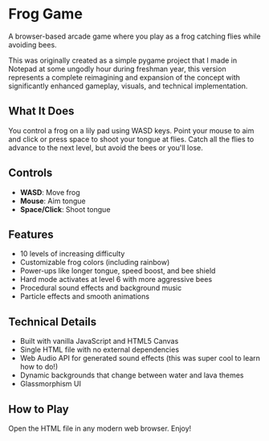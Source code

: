 # Frog Game

A browser-based arcade game where you play as a frog catching flies while avoiding bees.

This was originally created as a simple pygame project that I made in Notepad at some ungodly hour during freshman year, this version represents a complete reimagining and expansion of the concept with significantly enhanced gameplay, visuals, and technical implementation.

## What It Does

You control a frog on a lily pad using WASD keys. Point your mouse to aim and click or press space to shoot your tongue at flies. Catch all the flies to advance to the next level, but avoid the bees or you'll lose.

## Controls

- **WASD**: Move frog
- **Mouse**: Aim tongue
- **Space/Click**: Shoot tongue

## Features

- 10 levels of increasing difficulty
- Customizable frog colors (including rainbow)
- Power-ups like longer tongue, speed boost, and bee shield
- Hard mode activates at level 6 with more aggressive bees
- Procedural sound effects and background music
- Particle effects and smooth animations

## Technical Details

- Built with vanilla JavaScript and HTML5 Canvas
- Single HTML file with no external dependencies
- Web Audio API for generated sound effects (this was super cool to learn how to do!)
- Dynamic backgrounds that change between water and lava themes
- Glassmorphism UI

## How to Play

Open the HTML file in any modern web browser. Enjoy! 
